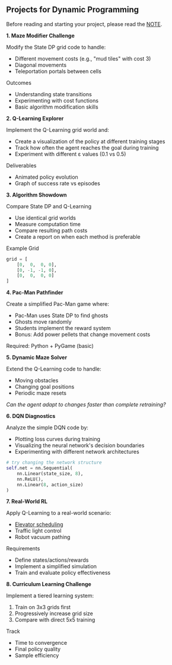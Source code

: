 
## Projects for Dynamic Programming

Before reading and starting your project,
please read the [NOTE](./NOTE.md).


__1. Maze Modifier Challenge__

Modify the State DP grid code to handle:
- Different movement costs (e.g., "mud tiles" with cost 3)
- Diagonal movements
- Teleportation portals between cells

Outcomes
- Understanding state transitions
- Experimenting with cost functions
- Basic algorithm modification skills


__2. Q-Learning Explorer__

Implement the Q-Learning grid world and:
- Create a visualization of the policy at different training stages
- Track how often the agent reaches the goal during training
- Experiment with different ε values (0.1 vs 0.5)

Deliverables
- Animated policy evolution
- Graph of success rate vs episodes


__3. Algorithm Showdown__

Compare State DP and Q-Learning
- Use identical grid worlds
- Measure computation time
- Compare resulting path costs
- Create a report on when each method is preferable

Example Grid
```python
grid = [
    [0,  0,  0, 0],
    [0, -1, -1, 0],
    [0,  0,  0, 0]
]
```


__4. Pac-Man Pathfinder__

Create a simplified Pac-Man game where:
- Pac-Man uses State DP to find ghosts
- Ghosts move randomly
- Students implement the reward system
- Bonus: Add power pellets that change movement costs

Required: Python + PyGame (basic)


__5. Dynamic Maze Solver__

Extend the Q-Learning code to handle:
- Moving obstacles
- Changing goal positions
- Periodic maze resets

*Can the agent adapt to changes faster than complete retraining?*


__6. DQN Diagnostics__

Analyze the simple DQN code by:
- Plotting loss curves during training
- Visualizing the neural network's decision boundaries
- Experimenting with different network architectures

```python
# try changing the network structure
self.net = nn.Sequential(
    nn.Linear(state_size, 8),
    nn.ReLU(),
    nn.Linear(8, action_size)
)
```


__7. Real-World RL__

Apply Q-Learning to a real-world scenario:
- [Elevator scheduling](./ELEV.md)
- Traffic light control
- Robot vacuum pathing

Requirements
- Define states/actions/rewards
- Implement a simplified simulation
- Train and evaluate policy effectiveness


__8. Curriculum Learning Challenge__

Implement a tiered learning system:
1. Train on 3x3 grids first
2. Progressively increase grid size
3. Compare with direct 5x5 training

Track
- Time to convergence
- Final policy quality
- Sample efficiency
